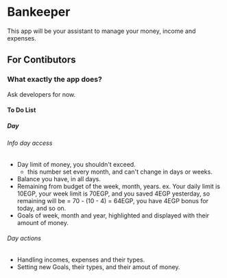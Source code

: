 # Bankeeper

  This app will be your assistant to manage your money, income and expenses.

## For Contibutors

### What exactly the app does?

Ask developers for now.

#### To Do List

##### Day

###### Info day access

* Day limit of money, you shouldn't exceed.
  - this number set every month, and can't change in days or weeks.
* Balance you have, in all days.
* Remaining from budget of the week, month, years.
  ex. Your daily limit is 10EGP, your week limit is 70EGP, and you saved 4EGP yesterday, so remaining will be = 70 - (10 - 4) = 64EGP, you have 4EGP bonus for today, and so on.
* Goals of week, month and year, highlighted and displayed with their amount of money.

###### Day actions

* Handling incomes, expenses and their types.
* Setting new Goals, their types,  and their amout of money.